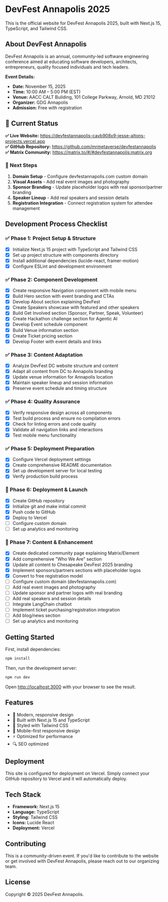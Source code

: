 # DevFest Annapolis 2025

This is the official website for DevFest Annapolis 2025, built with Next.js 15, TypeScript, and Tailwind CSS.

## About DevFest Annapolis

DevFest Annapolis is an annual, community-led software engineering conference aimed at educating software developers, architects, entrepreneurs, quality focused individuals and tech leaders.

**Event Details:**
- **Date:** November 15, 2025
- **Time:** 10:00 AM – 5:00 PM (EST)
- **Venue:** AACC CALT Building, 101 College Parkway, Arnold, MD 21012
- **Organizer:** GDG Annapolis
- **Admission:** Free with registration

## 🚀 Current Status

**✅ Live Website:** https://devfestannapolis-cavb908x9-jesse-altons-projects.vercel.app  
**✅ GitHub Repository:** https://github.com/mrmetaverse/devfestannapolis  
**✅ Matrix Community:** https://matrix.to/#/#devfestannapolis:matrix.org  

### 🎯 Next Steps
1. **Domain Setup** - Configure devfestannapolis.com custom domain
2. **Visual Assets** - Add real event images and photography
3. **Sponsor Branding** - Update placeholder logos with real sponsor/partner branding
4. **Speaker Lineup** - Add real speakers and session details
5. **Registration Integration** - Connect registration system for attendee management

## Development Process Checklist

### ✅ Phase 1: Project Setup & Structure
- [x] Initialize Next.js 15 project with TypeScript and Tailwind CSS
- [x] Set up project structure with components directory
- [x] Install additional dependencies (lucide-react, framer-motion)
- [x] Configure ESLint and development environment

### ✅ Phase 2: Component Development
- [x] Create responsive Navigation component with mobile menu
- [x] Build Hero section with event branding and CTAs
- [x] Develop About section explaining DevFest
- [x] Create Speakers showcase with featured and other speakers
- [x] Build Get Involved section (Sponsor, Partner, Speak, Volunteer)
- [x] Create Hackathon challenge section for Agentic AI
- [x] Develop Event schedule component
- [x] Build Venue information section
- [x] Create Ticket pricing section
- [x] Develop Footer with event details and links

### ✅ Phase 3: Content Adaptation
- [x] Analyze DevFest DC website structure and content
- [x] Adapt all content from DC to Annapolis branding
- [x] Update venue information for Annapolis location
- [x] Maintain speaker lineup and session information
- [x] Preserve event schedule and timing structure

### ✅ Phase 4: Quality Assurance
- [x] Verify responsive design across all components
- [x] Test build process and ensure no compilation errors
- [x] Check for linting errors and code quality
- [x] Validate all navigation links and interactions
- [x] Test mobile menu functionality

### ✅ Phase 5: Deployment Preparation
- [x] Configure Vercel deployment settings
- [x] Create comprehensive README documentation
- [x] Set up development server for local testing
- [x] Verify production build process

### 🚀 Phase 6: Deployment & Launch
- [x] Create GitHub repository
- [x] Initialize git and make initial commit
- [x] Push code to GitHub
- [x] Deploy to Vercel
- [ ] Configure custom domain
- [ ] Set up analytics and monitoring

### 🔮 Phase 7: Content & Enhancement
- [x] Create dedicated community page explaining Matrix/Element
- [x] Add comprehensive "Who We Are" section
- [x] Update all content to Chesapeake DevFest 2025 branding
- [x] Implement sponsors/partners sections with placeholder logos
- [x] Convert to free registration model
- [ ] Configure custom domain (devfestannapolis.com)
- [ ] Add real event images and photography
- [ ] Update sponsor and partner logos with real branding
- [ ] Add real speakers and session details
- [ ] Integrate LangChain chatbot
- [ ] Implement ticket purchasing/registration integration
- [ ] Add blog/news section
- [ ] Set up analytics and monitoring

## Getting Started

First, install dependencies:

```bash
npm install
```

Then, run the development server:

```bash
npm run dev
```

Open [http://localhost:3000](http://localhost:3000) with your browser to see the result.

## Features

- 🎨 Modern, responsive design
- 🚀 Built with Next.js 15 and TypeScript
- 💨 Styled with Tailwind CSS
- 📱 Mobile-first responsive design
- ⚡ Optimized for performance
- 🔍 SEO optimized

## Deployment

This site is configured for deployment on Vercel. Simply connect your GitHub repository to Vercel and it will automatically deploy.

## Tech Stack

- **Framework:** Next.js 15
- **Language:** TypeScript
- **Styling:** Tailwind CSS
- **Icons:** Lucide React
- **Deployment:** Vercel

## Contributing

This is a community-driven event. If you'd like to contribute to the website or get involved with DevFest Annapolis, please reach out to our organizing team.

## License

Copyright © 2025 DevFest Annapolis.